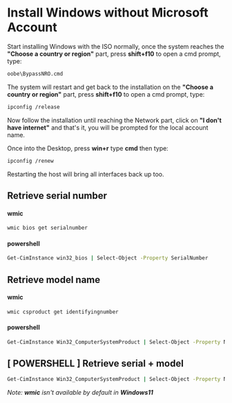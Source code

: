 
# Install Windows without Microsoft Account 
Start installing Windows with the ISO normally, once the system reaches the **"Choose a country or region"** part, press **shift+f10** to open a cmd prompt, type:
```bash
oobe\BypassNRO.cmd
```  
The system will restart and get back to the installation on the **"Choose a country or region"** part, press **shift+f10** to open a cmd prompt, type:  
```bash
ipconfig /release
```  
Now follow the installation until reaching the Network part, click on **"I don't have internet"** and that's it, you will be prompted for the local account name.  

Once into the Desktop, press **win+r** type **cmd** then type:
```bash
ipconfig /renew
```  
Restarting the host will bring all interfaces back up too.
## Retrieve serial number  
#### wmic
```bash
wmic bios get serialnumber
```
#### powershell
```bash
Get-CimInstance win32_bios | Select-Object -Property SerialNumber
```

## Retrieve model name
#### wmic
```bash
wmic csproduct get identifyingnumber
```
#### powershell
```bash
Get-CimInstance Win32_ComputerSystemProduct | Select-Object -Property Name
```  

## [ POWERSHELL ] Retrieve serial + model  
```bash
Get-CimInstance Win32_ComputerSystemProduct | Select-Object -Property Name, IdentifyingNumber
``` 
*Note: **wmic** isn't available by default in **Windows11***